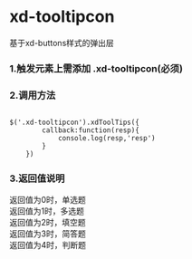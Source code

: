 # xd-tooltipcon
基于xd-buttons样式的弹出层
<h3>1.触发元素上需添加 .xd-tooltipcon(必须)</h3>
<h3>2.调用方法</h3>
<code>
$('.xd-tooltipcon').xdToolTips({
        callback:function(resp){
            console.log(resp,'resp')
        }
    })
</code>
<h3>3.返回值说明</h3>

返回值为0时，单选题<br>
返回值为1时，多选题<br>
返回值为2时，填空题<br>
返回值为3时，简答题<br>
返回值为4时，判断题<br>

